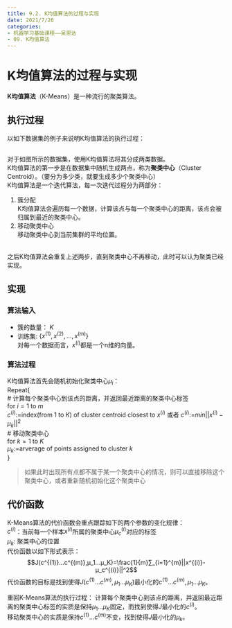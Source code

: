 ```yaml
---
title: 9.2. K均值算法的过程与实现
date: 2021/7/26
categories: 
- 机器学习基础课程——吴恩达
- 09. K均值算法
---
```

# K均值算法的过程与实现

**K均值算法**（K-Means）是一种流行的聚类算法。  

## 执行过程
以如下数据集的例子来说明K均值算法的执行过程：  

<img src="https://gitee.com/l61012345/Pic/raw/master/%5Cimage/20210629111841.png" alt="">

对于如图所示的数据集，使用K均值算法将其分成两类数据。   
K均值算法的第一步是在数据集中随机生成两点，称为**聚类中心**（Cluster Centroid）。（要分为多少类，就要生成多少个聚类中心）  
K均值算法是一个迭代算法，每一次迭代过程分为两部分：  
1. 簇分配  
K均值算法会遍历每一个数据，计算该点与每一个聚类中心的距离，该点会被归属到最近的聚类中心。  
2. 移动聚类中心  
移动聚类中心到当前集群的平均位置。    
<img src="https://gitee.com/l61012345/Pic/raw/master/%5Cimage/
20210629113257.png" alt="">  

之后K均值算法会重复上述两步，直到聚类中心不再移动，此时可以认为聚类已经实现。    

## 实现
### 算法输入
- 簇的数量： $K$
- 训练集: $\{x^{(1)},x^{(2)},...,x^{(m)} \}$  
  对每一个数据而言，$x^{(i)}$都是一个n维的向量。  

### 算法过程
K均值算法首先会随机初始化聚类中心$μ_i$：  
Repeat{   
    # 计算每个聚类中心到该点的距离，并返回最近距离的聚类中心标签  
    for $i=1$ to $m$  
    $c^{(i)}$:=index(from 1 to $K$)  of cluster centroid closest to $x^{(i)}$ 或者  $c^{(i)}$:=$min||x^{(i)}-μ_k||^2$  
    # 移动聚类中心  
    for $k=1$ to $K$  
      $μ_k$:=arverage of points assigned to cluster $k$  
}  

> 如果此时出现所有点都不属于某一个聚类中心的情况，则可以直接移除这个聚类中心，或者重新随机初始化这个聚类中心  

## 代价函数
K-Means算法的代价函数会重点跟踪如下的两个参数的变化规律：  
$c^{(i)}$：当前每一个样本$x^{(i)}$所属的聚类中心$μ_c^{(i)}$对应的标签  
$μ_k$: 聚类中心的位置  
代价函数以如下形式表示：  
$$J(c^{(1)}...c^{(m)},μ_1...μ_K)=\frac{1}{m}∑_{i=1}^{m}||x^{(i)}-μ_c^{(i)}||^2$$
代价函数的目标是找到使得$J(c^{(1)}...c^{(m)},μ_1...μ_K)$最小化的$c^{(1)}...c^{(m)},μ_1...μ_K$。  

重回K-Means算法的执行过程： 
计算每个聚类中心到该点的距离，并返回最近距离的聚类中心标签的实质是保持$μ_1...μ_K$固定，而找到使得$J$最小化的$c^{(i)}$。  
移动聚类中心的实质是保持$c^{(1)}...c^{(m)}$不变，找到使得$J$最小化的$μ_k$。  
